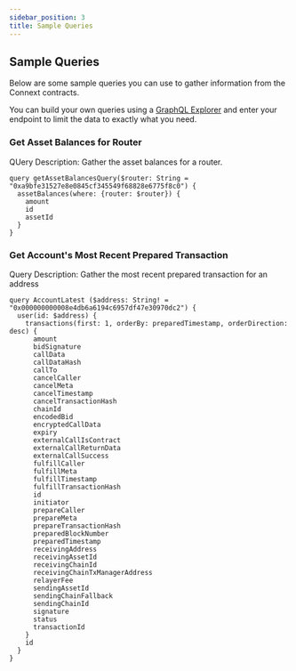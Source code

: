 ```yaml
---
sidebar_position: 3
title: Sample Queries
---
```


## Sample Queries

Below are some sample queries you can use to gather information from the Connext contracts. 

You can build your own queries using a [GraphQL Explorer](https://graphiql-online.com/graphiql) and enter your endpoint to limit the data to exactly what you need.


### Get Asset Balances for Router
QUery Description: Gather the asset balances for a router.

```
query getAssetBalancesQuery($router: String = "0xa9bfe31527e8e0845cf345549f68828e6775f8c0") {
  assetBalances(where: {router: $router}) {
    amount
    id
    assetId
  }
}
```

### Get Account's Most Recent Prepared Transaction
Query Description: Gather the most recent prepared transaction for an address

```
query AccountLatest ($address: String! = "0x000000000008e4db6a6194c6957df47e30970dc2") {
  user(id: $address) {
    transactions(first: 1, orderBy: preparedTimestamp, orderDirection: desc) {
      amount
      bidSignature
      callData
      callDataHash
      callTo
      cancelCaller
      cancelMeta
      cancelTimestamp
      cancelTransactionHash
      chainId
      encodedBid
      encryptedCallData
      expiry
      externalCallIsContract
      externalCallReturnData
      externalCallSuccess
      fulfillCaller
      fulfillMeta
      fulfillTimestamp
      fulfillTransactionHash
      id
      initiator
      prepareCaller
      prepareMeta
      prepareTransactionHash
      preparedBlockNumber
      preparedTimestamp
      receivingAddress
      receivingAssetId
      receivingChainId
      receivingChainTxManagerAddress
      relayerFee
      sendingAssetId
      sendingChainFallback
      sendingChainId
      signature
      status
      transactionId
    }
    id
  }
}

```

